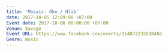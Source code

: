 ```yaml
---
title: 'Mosaic: Oko / Hlib'
date: 2017-10-05 12:09:00 +07:00
Event date: 2017-10-06 00:00:00 +07:00
Venue: Savage
Event URL: https://www.facebook.com/events/114072232618486
Genre: music
---
```


